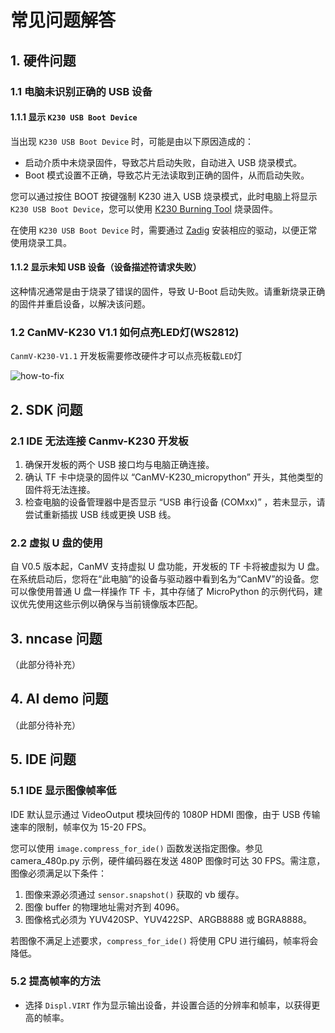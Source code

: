 # 常见问题解答

## 1. 硬件问题

### 1.1 电脑未识别正确的 USB 设备

#### 1.1.1 显示 `K230 USB Boot Device`

当出现 `K230 USB Boot Device` 时，可能是由以下原因造成的：

- 启动介质中未烧录固件，导致芯片启动失败，自动进入 USB 烧录模式。
- Boot 模式设置不正确，导致芯片无法读取到正确的固件，从而启动失败。

您可以通过按住 BOOT 按键强制 K230 进入 USB 烧录模式，此时电脑上将显示 `K230 USB Boot Device`，您可以使用 [K230 Burning Tool](https://kendryte-download.canaan-creative.com/k230/downloads/burn_tool/) 烧录固件。

在使用 `K230 USB Boot Device` 时，需要通过 [Zadig](https://zadig.akeo.ie/) 安装相应的驱动，以便正常使用烧录工具。

#### 1.1.2 显示未知 USB 设备（设备描述符请求失败）

这种情况通常是由于烧录了错误的固件，导致 U-Boot 启动失败。请重新烧录正确的固件并重启设备，以解决该问题。

### 1.2 CanMV-K230 V1.1 如何点亮LED灯(WS2812)

`CanmV-K230-V1.1` 开发板需要修改硬件才可以点亮板载`LED`灯

![how-to-fix](https://developer.canaan-creative.com/api/post/attachment?id=435)

## 2. SDK 问题

### 2.1 IDE 无法连接 Canmv-K230 开发板

1. 确保开发板的两个 USB 接口均与电脑正确连接。
1. 确认 TF 卡中烧录的固件以 “CanMV-K230_micropython” 开头，其他类型的固件将无法连接。
1. 检查电脑的设备管理器中是否显示 “USB 串行设备 (COMxx)” ，若未显示，请尝试重新插拔 USB 线或更换 USB 线。

### 2.2 虚拟 U 盘的使用

自 V0.5 版本起，CanMV 支持虚拟 U 盘功能，开发板的 TF 卡将被虚拟为 U 盘。在系统启动后，您将在“此电脑”的设备与驱动器中看到名为“CanMV”的设备。您可以像使用普通 U 盘一样操作 TF 卡，其中存储了 MicroPython 的示例代码，建议优先使用这些示例以确保与当前镜像版本匹配。

## 3. nncase 问题

（此部分待补充）

## 4. AI demo 问题

（此部分待补充）

## 5. IDE 问题

### 5.1 IDE 显示图像帧率低

IDE 默认显示通过 VideoOutput 模块回传的 1080P HDMI 图像，由于 USB 传输速率的限制，帧率仅为 15-20 FPS。

您可以使用 `image.compress_for_ide()` 函数发送指定图像。参见 camera_480p.py 示例，硬件编码器在发送 480P 图像时可达 30 FPS。需注意，图像必须满足以下条件：

1. 图像来源必须通过 `sensor.snapshot()` 获取的 vb 缓存。
1. 图像 buffer 的物理地址需对齐到 4096。
1. 图像格式必须为 YUV420SP、YUV422SP、ARGB8888 或 BGRA8888。

若图像不满足上述要求，`compress_for_ide()` 将使用 CPU 进行编码，帧率将会降低。

### 5.2 提高帧率的方法

- 选择 `Displ.VIRT` 作为显示输出设备，并设置合适的分辨率和帧率，以获得更高的帧率。
